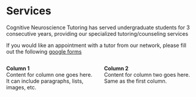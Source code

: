 # Services

Cognitive Neuroscience Tutoring has served undergraduate students for 3 consecutive years, providing our specialized tutoring/counseling services

If you would like an appointment with a tutor from our network, please fill out the following [google forms](https://docs.google.com/forms/d/1BK7aMDuBzLApmF6-cGmR_GRqJyyRcwH9bcVB_C3fgYg/edit)

<div style="display: flex;">
  <div style="flex: 1; padding-right: 10px;">
  
  **Column 1**  
  Content for column one goes here.  
  It can include paragraphs, lists, images, etc.
  
  </div>
  <div style="flex: 1; padding-left: 10px;">
  
  **Column 2**  
  Content for column two goes here.  
  Same as the first column.
  
  </div>
</div>

